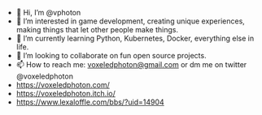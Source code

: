- 👋 Hi, I’m @vphoton
- 👀 I’m interested in game development, creating unique experiences, making things that let other people make things.
- 🌱 I’m currently learning Python, Kubernetes, Docker, everything else in life.
- 💞️ I’m looking to collaborate on fun open source projects.
- 📫 How to reach me: voxeledphoton@gmail.com or dm me on twitter @voxeledphoton
- https://voxeledphoton.com/
- https://voxeledphoton.itch.io/
- https://www.lexaloffle.com/bbs/?uid=14904

<!---
vphoton/vphoton is a ✨ special ✨ repository because its `README.md` (this file) appears on your GitHub profile.
You can click the Preview link to take a look at your changes.
--->
